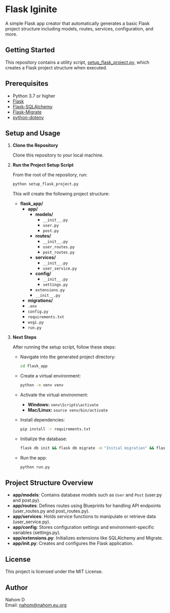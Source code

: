 # Flask Iginite

A simple Flask app creator that automatically generates a basic Flask project structure including models, routes, services, configuration, and more.

## Getting Started

This repository contains a utility script, [setup_flask_project.py](setup_flask_project.py), which creates a Flask project structure when executed.

## Prerequisites

- Python 3.7 or higher
- [Flask](https://flask.palletsprojects.com/)
- [Flask-SQLAlchemy](https://flask-sqlalchemy.palletsprojects.com/)
- [Flask-Migrate](https://flask-migrate.readthedocs.io/)
- [python-dotenv](https://pypi.org/project/python-dotenv/)

## Setup and Usage

1. **Clone the Repository**

   Clone this repository to your local machine.

2. **Run the Project Setup Script**

   From the root of the repository, run:

   ```sh
   python setup_flask_project.py
   ```

   This will create the following project structure:

   - **flask_app/**
     - **app/**
       - **models/**
         - `__init__.py`
         - `user.py`
         - `post.py`
       - **routes/**
         - `__init__.py`
         - `user_routes.py`
         - `post_routes.py`
       - **services/**
         - `__init__.py`
         - `user_service.py`
       - **config/**
         - `__init__.py`
         - `settings.py`
       - `extensions.py`
       - `__init__.py`
     - **migrations/**
     - `.env`
     - `config.py`
     - `requirements.txt`
     - `wsgi.py`
     - `run.py`

3. **Next Steps**

   After running the setup script, follow these steps:

   - Navigate into the generated project directory:

     ```sh
     cd flask_app
     ```

   - Create a virtual environment:

     ```sh
     python -m venv venv
     ```

   - Activate the virtual environment:

     - **Windows:** `venv\Scripts\activate`
     - **Mac/Linux:** `source venv/bin/activate`

   - Install dependencies:

     ```sh
     pip install -r requirements.txt
     ```

   - Initialize the database:

     ```sh
     flask db init && flask db migrate -m "Initial migration" && flask db upgrade
     ```

   - Run the app:

     ```sh
     python run.py
     ```

## Project Structure Overview

- **app/models**: Contains database models such as `User` and `Post` (user.py and post.py).
- **app/routes**: Defines routes using Blueprints for handling API endpoints (user_routes.py and post_routes.py).
- **app/services**: Holds service functions to manipulate or retrieve data (user_service.py).
- **app/config**: Stores configuration settings and environment-specific variables (settings.py).
- **app/extensions.py**: Initializes extensions like SQLAlchemy and Migrate.
- **app/**init**.py**: Creates and configures the Flask application.

## License

This project is licensed under the MIT License.

## Author

Nahom D  
Email: nahom@nahom.eu.org
